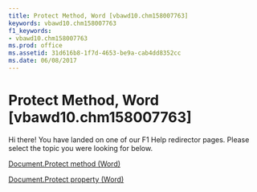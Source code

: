 ```yaml
---
title: Protect Method, Word [vbawd10.chm158007763]
keywords: vbawd10.chm158007763
f1_keywords:
- vbawd10.chm158007763
ms.prod: office
ms.assetid: 31d616b8-1f7d-4653-be9a-cab4dd8352cc
ms.date: 06/08/2017
---
```



# Protect Method, Word [vbawd10.chm158007763]

Hi there! You have landed on one of our F1 Help redirector pages. Please select the topic you were looking for below.

[Document.Protect method (Word)](http://msdn.microsoft.com/library/727bafe9-48ea-6b2f-2262-778f66487cbd%28Office.15%29.aspx)

[Document.Protect property (Word)](http://msdn.microsoft.com/library/8269051e-7952-7dc0-c7d8-cbf5ff711e38%28Office.15%29.aspx)


